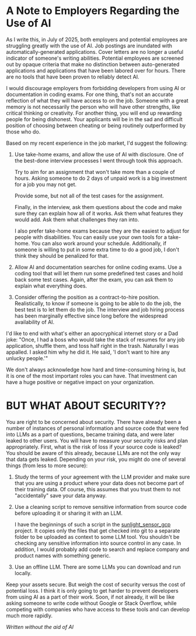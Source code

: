 # A Note to Employers Regarding the Use of AI

As I write this, in July of 2025, both employers and potential employees are struggling greatly with the use of AI.  Job postings are inundated with automatically-generated applications.  Cover letters are no longer a useful indicator of someone's writing abilities. Potential employees are screened out by opaque criteria that make no distinction between auto-generated applications and applications that have been labored over for hours.  There are no tools that have been proven to reliably detect AI.

I would discourage employers from forbidding developers from using AI or documentation in coding exams.  For one thing, that's not an accurate reflection of what they will have access to on the job.  Someone with a great memory is not necessarily the  person who will have other strengths, like critical thinking or creativity.  For another thing, you will end up rewarding people for being dishonest.  Your applicants will be in the sad and difficult position of choosing between cheating or being routinely outperformed by those who do.

Based on my recent experience in the job market, I'd suggest the following:

1. Use take-home exams, and allow the use of AI with disclosure.  One of the best-done interview processes I went through took this approach. 

   Try to aim for an assignment that won't take more than a couple of hours.  Asking someone to do 2 days of unpaid work is a big investment for a job you may not get.  

   Provide some, but not all of the test cases for the assignment.  

   Finally, in the interview, ask them questions about the code and make sure they can explain how all of it works.  Ask them what features they would add.  Ask them what challenges they ran into.

   I also prefer take-home exams because they are the easiest to adjust for people with disabilities.  You can easily use your own tools for a take-home. You can also work around your schedule.  Additionally, if someone is willing to put in some extra time to do a good job, I don't think they should be penalized for that. 

2. Allow AI and documentation searches for online coding exams.  Use a coding tool that will let them run some predefined test cases and hold back some test cases.
   Again, after the exam, you can ask them to explain what everything does.

3. Consider offering the position as a contract-to-hire position.  Realistically, to know if someone is going to be able to do the job, the best test is to let them do the job.  The interview and job hiring process has been marginally effective since long before the widespread availability of AI.

I'd like to end with what's either an apocryphical internet story or a Dad joke:  "Once, I had a boss who would take the stack of resumes for any job application, shuffle them, and toss half right in the trash.  Naturally I was appalled.  I asked him
why he did it.  He said, 'I don't want to hire any unlucky people.'"  

We don't always acknowledge how hard and time-consuming hiring is, but it is one of the most important roles you can have.  That investment can have a huge positive or negative impact on your organization.


# BUT WHAT ABOUT SECURITY??

You are right to be concerned about security.  There have already been a number of instances of personal information and source code that were fed into LLMs as a part of questions, became training data, and were later leaked to other users.  You will have to measure your security risks and plan appropriately.  First, what is the risk of loss if your source code is leaked?  You should be aware of this already, because LLMs are not the only way that data gets leaked.  Depending on your risk, you might do one of several things (from less to more secure):

1. Study the terms of your agreement with the LLM provider and make sure that you are using a product where your data does not become part of their training data.  Of course, this assumes that you trust them to not "accidentally" save your data anyway.

2. Use a cleaning script to remove sensitive information from source code before uploading it or sharing it with an LLM.

    I have the beginnings of such a script in the [sunlight_sensor_gcp](https://github.com/kden/sunlight_sensor_gcp/blob/main/clean_code_export.sh) project. It copies only the files that get checked into git to a separate folder to be uploaded as context to some LLM tool.  You shouldn't be checking any sensitive information into source control in any case.  In addition, I would probably add code to search and replace company and product names with something generic.

3. Use an offline LLM.  There are some LLMs you can download and run locally.

Keep your assets secure.  But weigh the cost of security versus the cost of potential loss.  I think it is only going to get harder to prevent developers from using AI as a part of their work.  Soon, if not already, it will be like asking someone to write code without Google or Stack Overflow, while competing with companies who have access to these tools and can develop much more rapidly. 


_Written without the aid of AI_
